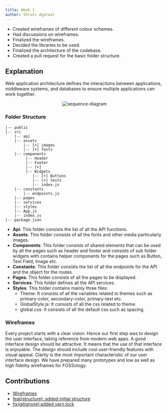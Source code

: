 ```yaml
---
title: Week 1
author: Shruti Agarwal
---
```

<!--
SPDX-License-Identifier: CC-BY-SA-4.0

SPDX-FileCopyrightText: 2021 Shruti Agarwal <mail2shruti.ag@gmail.com>
-->

* Created wireframes of different colour schemes.
* Had discussions on wireframes.
* Finalized the wireframes.
* Decided the libraries to be used.
* Finalized the architecture of the codebase.
* Created a pull request for the basic folder structure.

## Explanation
Web application architecture defines the interactions between applications, middleware systems, and databases to ensure multiple applications can work together.

<p align="center">
   <img src="https://user-images.githubusercontent.com/56133783/122704264-f267ef80-d270-11eb-806e-da4b593ec1c3.png" alt="sequence-diagram"/>
</p>

### Folder Structure
```
|-- public
|-- src
    |-- api
    |-- assets
        |-- [+] images
        |-- [+] fonts
    |-- components
         |-- Header
         |-- Footer
         |-- [+]
         |-- Widgets
            |-- [+] Buttons
            |-- [+] tests
            |-- index.js
    |-- constants
        |-- endpoints.js
    |-- pages
    |-- services
    |-- styles
    |-- App.js
    |-- index.js
|-- package.json
```

* **Api**: This folder consists the list of all the API functions.
* **Assets**: This folder consists of all the fonts and other media particularly images.
* **Components**: This folder consists of shared elements that can be used by all the pages such as header and footer and consists of sub folder widgets with contains helper components for the pages such as Button, Text Field, Image etc.
* **Constants**: This folder consists the list of all the endpoints for the API and the object for the routes.
* **Pages**: This folder consists of all the pages to be displayed.
* **Services**: This folder defines all the API services.
* **Styles**: This folder contains mainly three files:
    * Theme: It consists of all the variables related to themes such as primary-color, secondary-color, primary-text etc.
    * GlobalStyle.js: It consists of all the css related to theme.
    * global.css: It consists of all the default css such as spacing.

### Wireframes
Every project starts with a clear vision. Hence our first step was to  design the user interface, taking reference from modern web apps.
A good interface design should be attractive. It means that the use of that interface is enjoyable. The design should include cool user-friendly features with visual appeal. Clarity is the most important characteristic of our user interface design.
We have prepared many prototypes and low as well as high fidelity wireframes for FOSSology.

## Contributions
* [Wireframes](https://github.com/Shruti3004/fossology/wiki/Mockups)
* [feat(structure): added initial structure](https://github.com/fossology/FOSSologyUI/commit/6db51f4543220b680d66e77b35d7a9f3fbdf5c85)
* [fix(gitignore):added yarn.lock](https://github.com/fossology/FOSSologyUI/commit/507bf8bf404fefd40fe4f1de621141b03bcd39e2)
